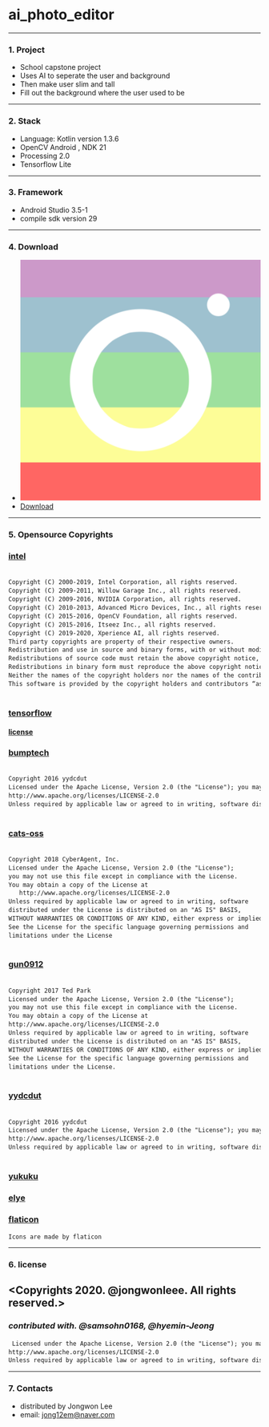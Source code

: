 # ai_photo_editor
---------------------------

### 1. Project
- School capstone project
- Uses AI to seperate the user and background
- Then make user slim and tall
- Fill out the background where the user used to be

---------------------------
### 2. Stack
- Language: Kotlin version 1.3.6
- OpenCV Android   , NDK 21
- Processing 2.0
- Tensorflow Lite 

---------------------------
### 3. Framework
- Android Studio 3.5-1  
- compile sdk version 29  

---------------------------
### 4. Download
- ![Logo](https://github.com/jongwonleee/ai_photo_editor/blob/master/app/src/main/ic_launcher-playstore.png)
- [Download](https://play.google.com/store/apps/details?id=capstone.aiimageeditor)

---------------------------
### 5. Opensource Copyrights
### [intel](https://opencv.org/license/)
```markdown
  
Copyright (C) 2000-2019, Intel Corporation, all rights reserved.
Copyright (C) 2009-2011, Willow Garage Inc., all rights reserved.
Copyright (C) 2009-2016, NVIDIA Corporation, all rights reserved.
Copyright (C) 2010-2013, Advanced Micro Devices, Inc., all rights reserved.
Copyright (C) 2015-2016, OpenCV Foundation, all rights reserved.
Copyright (C) 2015-2016, Itseez Inc., all rights reserved.
Copyright (C) 2019-2020, Xperience AI, all rights reserved.
Third party copyrights are property of their respective owners.
Redistribution and use in source and binary forms, with or without modification, are permitted provided that the following conditions are met:
Redistributions of source code must retain the above copyright notice, this list of conditions and the following disclaimer.
Redistributions in binary form must reproduce the above copyright notice, this list of conditions and the following disclaimer in the documentation and/or other materials provided with the distribution.
Neither the names of the copyright holders nor the names of the contributors may be used to endorse or promote products derived from this software without specific prior written permission.
This software is provided by the copyright holders and contributors “as is” and any express or implied warranties, including, but not limited to, the implied warranties of merchantability and fitness for a particular purpose are disclaimed. In no event shall copyright holders or contributors be liable for any direct, indirect, incidental, special, exemplary, or consequential damages (including, but not limited to, procurement of substitute goods or services; loss of use, data, or profits; or business interruption) however caused and on any theory of liability, whether in contract, strict liability, or tort (including negligence or otherwise) arising in any way out of the use of this software, even if advised of the possibility of such damage.
  
```
  
### [tensorflow](https://github.com/tensorflow)
#### [license](https://github.com/tensorflow/tensorflow/blob/master/LICENSE)
  
### [bumptech](https://github.com/bumptech/glide)
```markdown
  
Copyright 2016 yydcdut
Licensed under the Apache License, Version 2.0 (the "License"); you may not use this file except in compliance with the License. You may obtain a copy of the License at
http://www.apache.org/licenses/LICENSE-2.0
Unless required by applicable law or agreed to in writing, software distributed under the License is distributed on an "AS IS" BASIS, WITHOUT WARRANTIES OR CONDITIONS OF ANY KIND, either express or implied. See the License for the specific language governing permissions and limitations under the License.
  
```
  
### [cats-oss](https://github.com/cats-oss/android-gpuimage)
```markdown
  
Copyright 2018 CyberAgent, Inc.
Licensed under the Apache License, Version 2.0 (the "License");
you may not use this file except in compliance with the License.
You may obtain a copy of the License at
   http://www.apache.org/licenses/LICENSE-2.0
Unless required by applicable law or agreed to in writing, software
distributed under the License is distributed on an "AS IS" BASIS,
WITHOUT WARRANTIES OR CONDITIONS OF ANY KIND, either express or implied.
See the License for the specific language governing permissions and
limitations under the License
  
```
  
### [gun0912](https://github.com/ParkSangGwon/TedPermission)
```markdown
  
Copyright 2017 Ted Park
Licensed under the Apache License, Version 2.0 (the "License");
you may not use this file except in compliance with the License.
You may obtain a copy of the License at
http://www.apache.org/licenses/LICENSE-2.0
Unless required by applicable law or agreed to in writing, software
distributed under the License is distributed on an "AS IS" BASIS,
WITHOUT WARRANTIES OR CONDITIONS OF ANY KIND, either express or implied.
See the License for the specific language governing permissions and
limitations under the License.
  
```
  
### [yydcdut](https://github.com/yydcdut/RxMarkdown)
```markdown
  
Copyright 2016 yydcdut
Licensed under the Apache License, Version 2.0 (the "License"); you may not use this file except in compliance with the License. You may obtain a copy of the License at
http://www.apache.org/licenses/LICENSE-2.0
Unless required by applicable law or agreed to in writing, software distributed under the License is distributed on an "AS IS" BASIS, WITHOUT WARRANTIES OR CONDITIONS OF ANY KIND, either express or implied. See the License for the specific language governing permissions and limitations under the License.
  
```
  
### [yukuku](https://github.com/yukuku/ambilwarna)
  
### [elye](https://github.com/elye/demo_android_draw_bitmap_mesh)
  
### [flaticon](https://www.flaticon.com/authors/freepik)
```
Icons are made by flaticon
```
---------------------------
### 6. license
## <Copyrights 2020. @jongwonleee. All rights reserved.>
### _contributed with. @samsohn0168, @hyemin-Jeong_
```markdown
 Licensed under the Apache License, Version 2.0 (the "License"); you may not use this file except in compliance with the License. You may obtain a copy of the License at
http://www.apache.org/licenses/LICENSE-2.0
Unless required by applicable law or agreed to in writing, software distributed under the License is distributed on an "AS IS" BASIS, WITHOUT WARRANTIES OR CONDITIONS OF ANY KIND, either express or implied. See the License for the specific language governing permissions and limitations under the License.
```
---------------------------
### 7. Contacts
- distributed by Jongwon Lee  
- email: jong12em@naver.com


